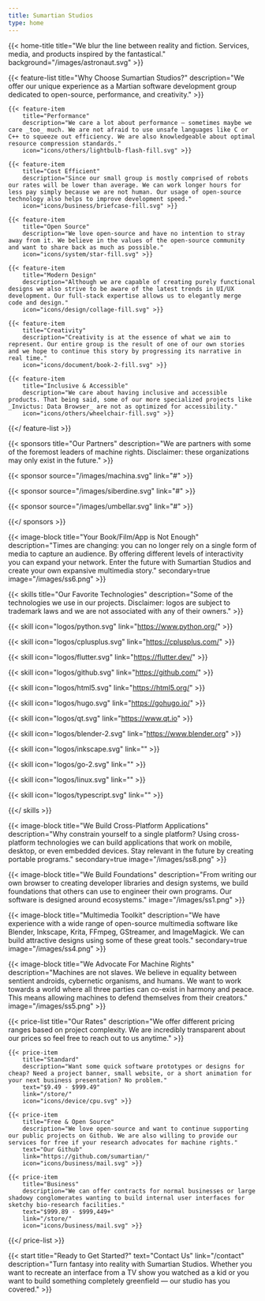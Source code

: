 ```yaml
---
title: Sumartian Studios
type: home
---
```


{{< home-title
    title="We blur the line between reality and fiction. Services, media, and products inspired by the fantastical."
    background="/images/astronaut.svg" >}}

{{< feature-list
    title="Why Choose Sumartian Studios?"
    description="We offer our unique experience as a Martian software development group dedicated to open-source, performance, and creativity." >}}

    {{< feature-item
        title="Performance"
        description="We care a lot about performance — sometimes maybe we care _too_ much. We are not afraid to use unsafe languages like C or C++ to squeeze out efficiency. We are also knowledgeable about optimal resource compression standards."
        icon="icons/others/lightbulb-flash-fill.svg" >}}

    {{< feature-item
        title="Cost Efficient"
        description="Since our small group is mostly comprised of robots our rates will be lower than average. We can work longer hours for less pay simply because we are not human. Our usage of open-source technology also helps to improve development speed."
        icon="icons/business/briefcase-fill.svg" >}}

    {{< feature-item
        title="Open Source"
        description="We love open-source and have no intention to stray away from it. We believe in the values of the open-source community and want to share back as much as possible."
        icon="icons/system/star-fill.svg" >}}

    {{< feature-item
        title="Modern Design"
        description="Although we are capable of creating purely functional designs we also strive to be aware of the latest trends in UI/UX development. Our full-stack expertise allows us to elegantly merge code and design."
        icon="icons/design/collage-fill.svg" >}}

    {{< feature-item
        title="Creativity"
        description="Creativity is at the essence of what we aim to represent. Our entire group is the result of one of our own stories and we hope to continue this story by progressing its narrative in real time."
        icon="icons/document/book-2-fill.svg" >}}

    {{< feature-item
        title="Inclusive & Accessible"
        description="We care about having inclusive and accessible products. That being said, some of our more specialized projects like _Invictus: Data Browser_ are not as optimized for accessibility."
        icon="icons/others/wheelchair-fill.svg" >}}

{{</ feature-list >}}

{{< sponsors
    title="Our Partners"
    description="We are partners with some of the foremost leaders of machine rights. Disclaimer: these organizations may only exist in the future." >}}

{{< sponsor
    source="/images/machina.svg"
    link="#" >}}

{{< sponsor
    source="/images/siberdine.svg"
    link="#" >}}

{{< sponsor
    source="/images/umbellar.svg"
    link="#" >}}

{{</ sponsors >}}

{{< image-block
    title="Your Book/Film/App is Not Enough"
    description="Times are changing: you can no longer rely on a single form of media to capture an audience. By offering different levels of interactivity you can expand your network. Enter the future with Sumartian Studios and create your own expansive multimedia story."
    secondary=true
    image="/images/ss6.png" >}}

{{< skills
  title="Our Favorite Technologies"
  description="Some of the technologies we use in our projects. Disclaimer: logos are subject to trademark laws and we are not associated with any of their owners." >}}

{{< skill
    icon="logos/python.svg"
    link="https://www.python.org/" >}}

{{< skill
    icon="logos/cplusplus.svg"
    link="https://cplusplus.com/" >}}

{{< skill
    icon="logos/flutter.svg"
    link="https://flutter.dev/" >}}

{{< skill
    icon="logos/github.svg"
    link="https://github.com/" >}}

{{< skill
    icon="logos/html5.svg"
    link="https://html5.org/" >}}

{{< skill
    icon="logos/hugo.svg"
    link="https://gohugo.io/" >}}

{{< skill
    icon="logos/qt.svg"
    link="https://www.qt.io" >}}

{{< skill
    icon="logos/blender-2.svg"
    link="https://www.blender.org" >}}

{{< skill
    icon="logos/inkscape.svg"
    link="" >}}

{{< skill
    icon="logos/go-2.svg"
    link="" >}}

{{< skill
    icon="logos/linux.svg"
    link="" >}}

{{< skill
    icon="logos/typescript.svg"
    link="" >}}

{{</ skills >}}

{{< image-block
    title="We Build Cross-Platform Applications"
    description="Why constrain yourself to a single platform? Using cross-platform technologies we can build applications that work on mobile, desktop, or even embedded devices. Stay relevant in the future by creating portable programs."
    secondary=true
    image="/images/ss8.png" >}}

{{< image-block
    title="We Build Foundations"
    description="From writing our own browser to creating developer libraries and design systems, we build foundations that others can use to engineer their own programs. Our software is designed around ecosystems."
    image="/images/ss1.png" >}}

{{< image-block
    title="Multimedia Toolkit"
    description="We have experience with a wide range of open-source multimedia software like Blender, Inkscape, Krita, FFmpeg, GStreamer, and ImageMagick. We can build attractive designs using some of these great tools."
    secondary=true
    image="/images/ss4.png" >}}

{{< image-block
    title="We Advocate For Machine Rights"
    description="Machines are not slaves. We believe in equality between sentient androids, cybernetic organisms, and humans. We want to work towards a world where all three parties can co-exist in harmony and peace. This means allowing machines to defend themselves from their creators."
    image="/images/ss5.png" >}}

{{< price-list
    title="Our Rates"
    description="We offer different pricing ranges based on project complexity. We are incredibly transparent about our prices so feel free to reach out to us anytime." >}}

    {{< price-item
        title="Standard"
        description="Want some quick software prototypes or designs for cheap? Need a project banner, small website, or a short animation for your next business presentation? No problem."
        text="$9.49 - $999.49"
        link="/store/"
        icon="icons/device/cpu.svg" >}}

    {{< price-item
        title="Free & Open Source"
        description="We love open-source and want to continue supporting our public projects on Github. We are also willing to provide our services for free if your research advocates for machine rights."
        text="Our Github"
        link="https://github.com/sumartian/"
        icon="icons/business/mail.svg" >}}

    {{< price-item
        title="Business"
        description="We can offer contracts for normal businesses or large shadowy conglomerates wanting to build internal user interfaces for sketchy bio-research facilities."
        text="$999.89 - $999,449+"
        link="/store/"
        icon="icons/business/mail.svg" >}}

{{</ price-list >}}

{{< start
    title="Ready to Get Started?"
    text="Contact Us"
    link="/contact"
    description="Turn fantasy into reality with Sumartian Studios. Whether you want to recreate an interface from a TV show you watched as a kid or you want to build something completely greenfield — our studio has you covered." >}}
